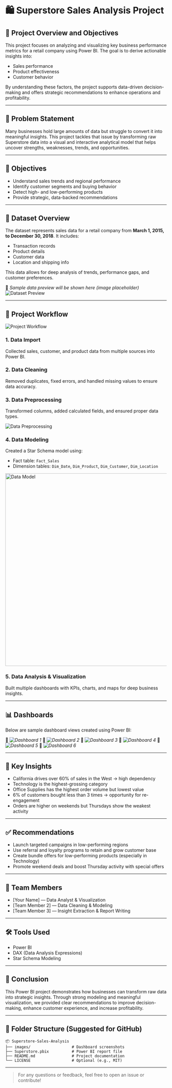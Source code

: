 # 🛍️ Superstore Sales Analysis Project

## 📌 Project Overview and Objectives

This project focuses on analyzing and visualizing key business performance metrics for a retail company using Power BI. The goal is to derive actionable insights into:

* Sales performance
* Product effectiveness
* Customer behavior

By understanding these factors, the project supports data-driven decision-making and offers strategic recommendations to enhance operations and profitability.

---

## 🧠 Problem Statement

Many businesses hold large amounts of data but struggle to convert it into meaningful insights. This project tackles that issue by transforming raw Superstore data into a visual and interactive analytical model that helps uncover strengths, weaknesses, trends, and opportunities.

---

## 🎯 Objectives

* Understand sales trends and regional performance
* Identify customer segments and buying behavior
* Detect high- and low-performing products
* Provide strategic, data-backed recommendations

---

## 📂 Dataset Overview

The dataset represents sales data for a retail company from **March 1, 2015, to December 30, 2018**. It includes:

* Transaction records
* Product details
* Customer data
* Location and shipping info

This data allows for deep analysis of trends, performance gaps, and customer preferences.

📸 *Sample data preview will be shown here (image placeholder)*
![Dataset Preview](https://github.com/amramgad8/Superstore-Analytics/blob/a24f31d9e5645fdbc210b7f592e777e9762eb7cb/data.png?raw=true)

---

## 🔄 Project Workflow
![Project Workflow](https://github.com/amramgad8/Superstore-Analytics/blob/6c3694fba978061931ec8e8afdc76b7b90aef31a/_-%20visual%20selection%20(10).png?raw=true)

### 1. **Data Import**

Collected sales, customer, and product data from multiple sources into Power BI.

### 2. **Data Cleaning**

Removed duplicates, fixed errors, and handled missing values to ensure data accuracy.

### 3. **Data Preprocessing**

Transformed columns, added calculated fields, and ensured proper data types.

![Data Preprocessing](https://github.com/amramgad8/Superstore-Analytics/blob/1d89e5d481d982ab016aef759a1f446fa9f1330d/Screenshot%202025-05-22%20164621.png?raw=true)

### 4. **Data Modeling**

Created a Star Schema model using:

* Fact table: `Fact_Sales`
* Dimension tables: `Dim_Date`, `Dim_Product`, `Dim_Customer`, `Dim_Location`

<img src="https://github.com/amramgad8/Superstore-Analytics/blob/1d89e5d481d982ab016aef759a1f446fa9f1330d/model.png?raw=true" alt="Data Model" width="600"/>

### 5. **Data Analysis & Visualization**

Built multiple dashboards with KPIs, charts, and maps for deep business insights.

---

## 📊 Dashboards

Below are sample dashboard views created using Power BI:

📸 *![Dashboard 1](./images/Screenshot1.png)*
📸 *![Dashboard 2](./images/Screenshot2.png)*
📸 *![Dashboard 3](./images/Screenshot3.png)*
📸 *![Dashboard 4](./images/Screenshot4.png)*
📸 *![Dashboard 5](./images/Screenshot5.png)*
📸 *![Dashboard 6](./images/Screenshot6.png)*

---

## 🧠 Key Insights

* California drives over 60% of sales in the West → high dependency
* Technology is the highest-grossing category
* Office Supplies has the highest order volume but lowest value
* 6% of customers bought less than 3 times → opportunity for re-engagement
* Orders are higher on weekends but Thursdays show the weakest activity

---

## ✅ Recommendations

* Launch targeted campaigns in low-performing regions
* Use referral and loyalty programs to retain and grow customer base
* Create bundle offers for low-performing products (especially in Technology)
* Promote weekend deals and boost Thursday activity with special offers

---

## 👥 Team Members

* \[Your Name] — Data Analyst & Visualization
* \[Team Member 2] — Data Cleaning & Modeling
* \[Team Member 3] — Insight Extraction & Report Writing

---

## 🛠️ Tools Used

* Power BI
* DAX (Data Analysis Expressions)
* Star Schema Modeling

---

## 📌 Conclusion

This Power BI project demonstrates how businesses can transform raw data into strategic insights. Through strong modeling and meaningful visualization, we provided clear recommendations to improve decision-making, enhance customer experience, and increase profitability.

---

## 📁 Folder Structure (Suggested for GitHub)

```
📦 Superstore-Sales-Analysis
├── images/                  # Dashboard screenshots
├── Superstore.pbix          # Power BI report file
├── README.md                # Project documentation
└── LICENSE                  # Optional (e.g., MIT)
```

---

> For any questions or feedback, feel free to open an issue or contribute!
